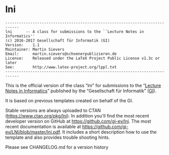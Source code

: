# lni

```
----------------------------------------------------------------------------
lni      -- A class for submissions to the ``Lecture Notes in Informatics''
(c) 2016-2017 Gesellschaft für Informatik (GI)
Version:    1.1
Maintainer: Martin Sievers
Email:      martin.sievers@schoenerpublizieren.de
License:    Released under the LaTeX Project Public License v1.3c or later
See:        http://www.latex-project.org/lppl.txt
----------------------------------------------------------------------------
```

This is the official version of the class “lni” for submissions to the
“[Lecture Notes in Informatics]” published by the “Gesellschaft für Informatik”
([GI]).

It is based on previous templates created on behalf of the GI.

Stable versions are always uploaded to CTAN (<https://www.ctan.org/pkg/lni>).
In addition you'll find the most recent developer version on GitHub at <https://github.com/gi-ev/lni>.
The most recent documentation is available at <https://github.com/gi-ev/LNI/blob/master/lni.pdf>.
It includes a short description how to use the template and also provides trouble shooting hints.

Please see CHANGELOG.md for a version history

  [GI]: https://www.gi.de/
  [Lecture Notes in Informatics]: https://www.gi.de/service/publikationen/lni.html
